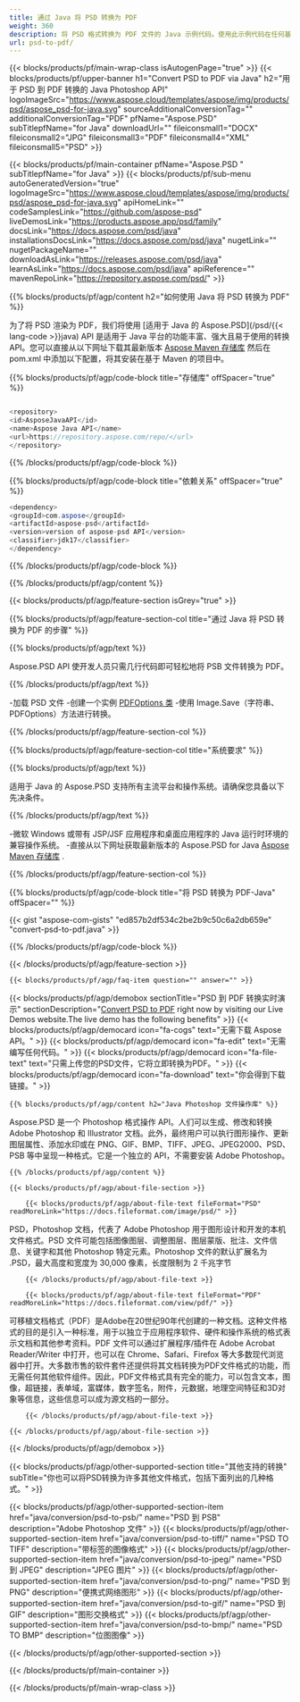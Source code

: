 ```yaml
---
title: 通过 Java 将 PSD 转换为 PDF
weight: 360
description: 将 PSD 格式转换为 PDF 文件的 Java 示例代码。使用此示例代码在任何基于 Web 或桌面 Java 的应用程序中将 PSD 转换为 PDF。
url: psd-to-pdf/
---
```


{{< blocks/products/pf/main-wrap-class isAutogenPage="true" >}}
{{< blocks/products/pf/upper-banner h1="Convert PSD to PDF via Java" h2="用于 PSD 到 PDF 转换的 Java Photoshop API" logoImageSrc="https://www.aspose.cloud/templates/aspose/img/products/psd/aspose_psd-for-java.svg" sourceAdditionalConversionTag="" additionalConversionTag="PDF" pfName="Aspose.PSD" subTitlepfName="for Java" downloadUrl="" fileiconsmall1="DOCX" fileiconsmall2="JPG" fileiconsmall3="PDF" fileiconsmall4="XML" fileiconsmall5="PSD" >}}

{{< blocks/products/pf/main-container pfName="Aspose.PSD " subTitlepfName="for Java" >}}
{{< blocks/products/pf/sub-menu autoGeneratedVersion="true" logoImageSrc="https://www.aspose.cloud/templates/aspose/img/products/psd/aspose_psd-for-java.svg" apiHomeLink="" codeSamplesLink="https://github.com/aspose-psd" liveDemosLink="https://products.aspose.app/psd/family" docsLink="https://docs.aspose.com/psd/java" installationsDocsLink="https://docs.aspose.com/psd/java" nugetLink="" nugetPackageName="" downloadAsLink="https://releases.aspose.com/psd/java" learnAsLink="https://docs.aspose.com/psd/java" apiReference="" mavenRepoLink="https://repository.aspose.com/psd/" >}}

{{% blocks/products/pf/agp/content h2="如何使用 Java 将 PSD 转换为 PDF" %}}

 为了将 PSD 渲染为 PDF，我们将使用
 [适用于 Java 的 Aspose.PSD](/psd/{{< lang-code >}}java) 
 API 是适用于 Java 平台的功能丰富、强大且易于使用的转换 API。您可以直接从以下网址下载其最新版本
 [Aspose Maven 存储库](https://repository.aspose.com/psd/) 
 然后在 pom.xml 中添加以下配置，将其安装在基于 Maven 的项目中。

{{% blocks/products/pf/agp/code-block title="存储库" offSpacer="true" %}}

```cs

<repository>
<id>AsposeJavaAPI</id>
<name>Aspose Java API</name>
<url>https://repository.aspose.com/repo/</url>
</repository>

```

{{% /blocks/products/pf/agp/code-block %}}

{{% blocks/products/pf/agp/code-block title="依赖关系" offSpacer="true" %}}

```cs
<dependency>
<groupId>com.aspose</groupId>
<artifactId>aspose-psd</artifactId>
<version>version of aspose-psd API</version>
<classifier>jdk17</classifier>
</dependency>

```

{{% /blocks/products/pf/agp/code-block %}}

{{% /blocks/products/pf/agp/content %}}

{{< blocks/products/pf/agp/feature-section isGrey="true" >}}

{{% blocks/products/pf/agp/feature-section-col title="通过 Java 将 PSD 转换为 PDF 的步骤" %}}

{{% blocks/products/pf/agp/text %}}

 Aspose.PSD API 使开发人员只需几行代码即可轻松地将 PSB 文件转换为 PDF。

{{% /blocks/products/pf/agp/text %}}

-加载 PSD 文件
-创建一个实例 [PDFOptions 类](https://apireference.aspose.com/psd/java/com.aspose.psd.imageoptions/PdfOptions)
-使用 Image.Save（字符串、PDFOptions）方法进行转换。

{{% /blocks/products/pf/agp/feature-section-col %}}

{{% blocks/products/pf/agp/feature-section-col title="系统要求" %}}

{{% blocks/products/pf/agp/text %}}

 适用于 Java 的 Aspose.PSD 支持所有主流平台和操作系统。请确保您具备以下先决条件。

{{% /blocks/products/pf/agp/text %}}

-微软 Windows 或带有 JSP/JSF 应用程序和桌面应用程序的 Java 运行时环境的兼容操作系统。
-直接从以下网址获取最新版本的 Aspose.PSD for Java
 [Aspose Maven 存储库](https://repository.aspose.com/psd/)  .

{{% /blocks/products/pf/agp/feature-section-col %}}

{{% blocks/products/pf/agp/code-block title="将 PSD 转换为 PDF-Java" offSpacer="" %}}

{{< gist "aspose-com-gists" "ed857b2df534c2be2b9c50c6a2db659e" "convert-psd-to-pdf.java" >}}

{{% /blocks/products/pf/agp/code-block %}}

{{< /blocks/products/pf/agp/feature-section >}}

    {{< blocks/products/pf/agp/faq-item question="" answer="" >}}
 

<!-- aboutfile Starts -->

{{< blocks/products/pf/agp/demobox sectionTitle="PSD 到 PDF 转换实时演示" sectionDescription="[Convert PSD to PDF](https://products.aspose.app/psd/conversion/psd-to-pdf) right now by visiting our Live Demos website.The live demo has the following benefits" >}}
        {{< blocks/products/pf/agp/democard icon="fa-cogs" text="无需下载 Aspose API。" >}}
        {{< blocks/products/pf/agp/democard icon="fa-edit" text="无需编写任何代码。" >}}
        {{< blocks/products/pf/agp/democard icon="fa-file-text" text="只需上传您的PSD文件，它将立即转换为PDF。" >}}
        {{< blocks/products/pf/agp/democard icon="fa-download" text="你会得到下载链接。" >}}

    {{% blocks/products/pf/agp/content h2="Java Photoshop 文件操作库" %}}

 Aspose.PSD 是一个 Photoshop 格式操作 API。人们可以生成、修改和转换 Adobe Photoshop 和 Illustrator 文档。此外，最终用户可以执行图形操作、更新图层属性、添加水印或在 PNG、GIF、BMP、TIFF、JPEG、JPEG2000、PSD、PSB 等中呈现一种格式。它是一个独立的 API，不需要安装 Adobe Photoshop。 



    {{% /blocks/products/pf/agp/content %}}

    {{< blocks/products/pf/agp/about-file-section >}}

        {{< blocks/products/pf/agp/about-file-text fileFormat="PSD" readMoreLink="https://docs.fileformat.com/image/psd/" >}}

PSD，Photoshop 文档，代表了 Adobe Photoshop 用于图形设计和开发的本机文件格式。PSD 文件可能包括图像图层、调整图层、图层蒙版、批注、文件信息、关键字和其他 Photoshop 特定元素。Photoshop 文件的默认扩展名为 .PSD，最大高度和宽度为 30,000 像素，长度限制为 2 千兆字节


        {{< /blocks/products/pf/agp/about-file-text >}}

        {{< blocks/products/pf/agp/about-file-text fileFormat="PDF" readMoreLink="https://docs.fileformat.com/view/pdf/" >}}

可移植文档格式（PDF）是Adobe在20世纪90年代创建的一种文档。这种文件格式的目的是引入一种标准，用于以独立于应用程序软件、硬件和操作系统的格式表示文档和其他参考资料。PDF 文件可以通过扩展程序/插件在 Adobe Acrobat Reader/Writer 中打开，也可以在 Chrome、Safari、Firefox 等大多数现代浏览器中打开。大多数市售的软件套件还提供将其文档转换为PDF文件格式的功能，而无需任何其他软件组件。因此，PDF文件格式具有完全的能力，可以包含文本，图像，超链接，表单域，富媒体，数字签名，附件，元数据，地理空间特征和3D对象等信息，这些信息可以成为源文档的一部分。


        {{< /blocks/products/pf/agp/about-file-text >}}

    {{< /blocks/products/pf/agp/about-file-section >}}

{{< /blocks/products/pf/agp/demobox >}}

<!-- aboutfile Ends -->

{{< blocks/products/pf/agp/other-supported-section title="其他支持的转换" subTitle="你也可以将PSD转换为许多其他文件格式，包括下面列出的几种格式。" >}}

{{< blocks/products/pf/agp/other-supported-section-item href="java/conversion/psd-to-psb/" name="PSD 到 PSB" description="Adobe Photoshop 文件" >}}
{{< blocks/products/pf/agp/other-supported-section-item href="java/conversion/psd-to-tiff/" name="PSD TO TIFF" description="带标签的图像格式" >}}
{{< blocks/products/pf/agp/other-supported-section-item href="java/conversion/psd-to-jpeg/" name="PSD 到 JPEG" description="JPEG 图片" >}}
{{< blocks/products/pf/agp/other-supported-section-item href="java/conversion/psd-to-png/" name="PSD 到 PNG" description="便携式网络图形" >}}
{{< blocks/products/pf/agp/other-supported-section-item href="java/conversion/psd-to-gif/" name="PSD 到 GIF" description="图形交换格式" >}}
{{< blocks/products/pf/agp/other-supported-section-item href="java/conversion/psd-to-bmp/" name="PSD TO BMP" description="位图图像" >}}

{{< /blocks/products/pf/agp/other-supported-section >}}

{{< /blocks/products/pf/main-container >}}
    
{{< /blocks/products/pf/main-wrap-class >}}
